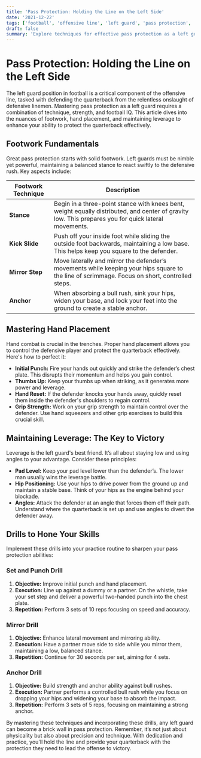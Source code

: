 ```yaml
---
title: 'Pass Protection: Holding the Line on the Left Side'
date: '2021-12-22'
tags: ['football', 'offensive line', 'left guard', 'pass protection', 'techniques', 'footwork', 'hand placement', 'leverage']
draft: false
summary: 'Explore techniques for effective pass protection as a left guard, including footwork, hand placement, and maintaining leverage.'
---
```


# Pass Protection: Holding the Line on the Left Side

The left guard position in football is a critical component of the offensive line, tasked with defending the quarterback from the relentless onslaught of defensive linemen. Mastering pass protection as a left guard requires a combination of technique, strength, and football IQ. This article dives into the nuances of footwork, hand placement, and maintaining leverage to enhance your ability to protect the quarterback effectively.

## Footwork Fundamentals

Great pass protection starts with solid footwork. Left guards must be nimble yet powerful, maintaining a balanced stance to react swiftly to the defensive rush. Key aspects include:

| Footwork Technique | Description |
|--------------------|-------------|
| **Stance**         | Begin in a three-point stance with knees bent, weight equally distributed, and center of gravity low. This prepares you for quick lateral movements. |
| **Kick Slide**     | Push off your inside foot while sliding the outside foot backwards, maintaining a low base. This helps keep you square to the defender. |
| **Mirror Step**    | Move laterally and mirror the defender’s movements while keeping your hips square to the line of scrimmage. Focus on short, controlled steps. |
| **Anchor**         | When absorbing a bull rush, sink your hips, widen your base, and lock your feet into the ground to create a stable anchor. |

## Mastering Hand Placement

Hand combat is crucial in the trenches. Proper hand placement allows you to control the defensive player and protect the quarterback effectively. Here's how to perfect it:

- **Initial Punch:** Fire your hands out quickly and strike the defender’s chest plate. This disrupts their momentum and helps you gain control.
- **Thumbs Up:** Keep your thumbs up when striking, as it generates more power and leverage.
- **Hand Reset:** If the defender knocks your hands away, quickly reset them inside the defender's shoulders to regain control.
- **Grip Strength:** Work on your grip strength to maintain control over the defender. Use hand squeezers and other grip exercises to build this crucial skill.

## Maintaining Leverage: The Key to Victory

Leverage is the left guard's best friend. It’s all about staying low and using angles to your advantage. Consider these principles:

- **Pad Level:** Keep your pad level lower than the defender’s. The lower man usually wins the leverage battle.
- **Hip Positioning:** Use your hips to drive power from the ground up and maintain a stable base. Think of your hips as the engine behind your blockade.
- **Angles:** Attack the defender at an angle that forces them off their path. Understand where the quarterback is set up and use angles to divert the defender away.

## Drills to Hone Your Skills

Implement these drills into your practice routine to sharpen your pass protection abilities:

### Set and Punch Drill

1. **Objective:** Improve initial punch and hand placement.
2. **Execution:** Line up against a dummy or a partner. On the whistle, take your set step and deliver a powerful two-handed punch into the chest plate.
3. **Repetition:** Perform 3 sets of 10 reps focusing on speed and accuracy.

### Mirror Drill

1. **Objective:** Enhance lateral movement and mirroring ability.
2. **Execution:** Have a partner move side to side while you mirror them, maintaining a low, balanced stance.
3. **Repetition:** Continue for 30 seconds per set, aiming for 4 sets.

### Anchor Drill

1. **Objective:** Build strength and anchor ability against bull rushes.
2. **Execution:** Partner performs a controlled bull rush while you focus on dropping your hips and widening your base to absorb the impact.
3. **Repetition:** Perform 3 sets of 5 reps, focusing on maintaining a strong anchor.

By mastering these techniques and incorporating these drills, any left guard can become a brick wall in pass protection. Remember, it’s not just about physicality but also about precision and technique. With dedication and practice, you'll hold the line and provide your quarterback with the protection they need to lead the offense to victory.
```